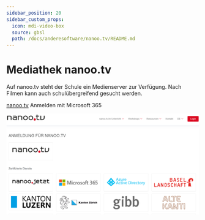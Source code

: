 ```yaml
---
sidebar_position: 20
sidebar_custom_props:
  icon: mdi-video-box
  source: gbsl
  path: /docs/anderesoftware/nanoo.tv/README.md
---
```


# Mediathek nanoo.tv

Auf nanoo.tv steht der Schule ein Medienserver zur Verfügung. Nach Filmen kann auch schulübergreifend gesucht werden.

[nanoo.tv](nanoo.tv) Anmelden mit Microsoft 365

![](./nanootv1.png)


